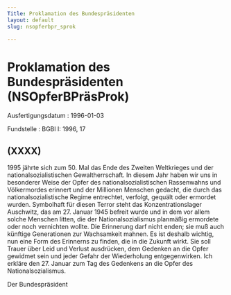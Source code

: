 ```yaml
---
Title: Proklamation des Bundespräsidenten
layout: default
slug: nsopferbpr_sprok

---
```


# Proklamation des Bundespräsidenten (NSOpferBPräsProk)

Ausfertigungsdatum
:   1996-01-03

Fundstelle
:   BGBl I: 1996, 17



## (XXXX)

1995 jährte sich zum 50. Mal das Ende des Zweiten Weltkrieges und der
nationalsozialistischen Gewaltherrschaft. In diesem Jahr haben wir uns
in besonderer Weise der Opfer des nationalsozialistischen Rassenwahns
und Völkermordes erinnert und der Millionen Menschen gedacht, die
durch das nationalsozialistische Regime entrechtet, verfolgt, gequält
oder ermordet wurden. Symbolhaft für diesen Terror steht das
Konzentrationslager Auschwitz, das am 27. Januar 1945 befreit wurde
und in dem vor allem solche Menschen litten, die der
Nationalsozialismus planmäßig ermordete oder noch vernichten wollte.
Die Erinnerung darf nicht enden; sie muß auch künftige Generationen
zur Wachsamkeit mahnen.
Es ist deshalb wichtig, nun eine Form des Erinnerns zu finden, die in
die Zukunft wirkt. Sie soll Trauer über Leid und Verlust ausdrücken,
dem Gedenken an die Opfer gewidmet sein und jeder Gefahr der
Wiederholung entgegenwirken.
Ich erkläre den 27. Januar zum Tag des Gedenkens an die Opfer des
Nationalsozialismus.

Der Bundespräsident

